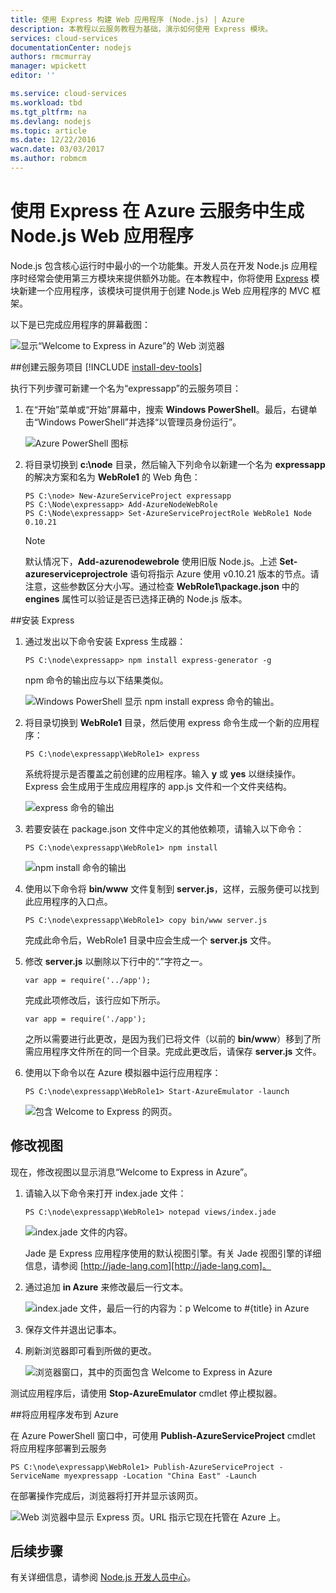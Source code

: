 ```yaml
---
title: 使用 Express 构建 Web 应用程序 (Node.js) | Azure
description: 本教程以云服务教程为基础，演示如何使用 Express 模块。
services: cloud-services
documentationCenter: nodejs
authors: rmcmurray
manager: wpickett
editor: ''

ms.service: cloud-services
ms.workload: tbd
ms.tgt_pltfrm: na
ms.devlang: nodejs
ms.topic: article
ms.date: 12/22/2016
wacn.date: 03/03/2017
ms.author: robmcm
---
```


# 使用 Express 在 Azure 云服务中生成 Node.js Web 应用程序

Node.js 包含核心运行时中最小的一个功能集。开发人员在开发 Node.js 应用程序时经常会使用第三方模块来提供额外功能。在本教程中，你将使用 [Express][Express] 模块新建一个应用程序，该模块可提供用于创建 Node.js Web 应用程序的 MVC 框架。

以下是已完成应用程序的屏幕截图：

![显示“Welcome to Express in Azure”的 Web 浏览器](./media/cloud-services-nodejs-develop-deploy-express-app/node36.png)

##创建云服务项目
[!INCLUDE [install-dev-tools](../../includes/install-dev-tools.md)]

执行下列步骤可新建一个名为“expressapp”的云服务项目：

1. 在“开始”菜单或“开始”屏幕中，搜索 **Windows PowerShell**。最后，右键单击“Windows PowerShell”并选择“以管理员身份运行”。

    ![Azure PowerShell 图标](./media/cloud-services-nodejs-develop-deploy-express-app/azure-powershell-start.png)

2. 将目录切换到 **c:\\node** 目录，然后输入下列命令以新建一个名为 **expressapp** 的解决方案和名为 **WebRole1** 的 Web 角色：

    ```
    PS C:\node> New-AzureServiceProject expressapp
    PS C:\Node\expressapp> Add-AzureNodeWebRole
    PS C:\Node\expressapp> Set-AzureServiceProjectRole WebRole1 Node 0.10.21
    ```

    > [!NOTE]
    > 默认情况下，**Add-azurenodewebrole** 使用旧版 Node.js。上述 **Set-azureserviceprojectrole** 语句将指示 Azure 使用 v0.10.21 版本的节点。请注意，这些参数区分大小写。通过检查 **WebRole1\\package.json** 中的 **engines** 属性可以验证是否已选择正确的 Node.js 版本。

##安装 Express

1. 通过发出以下命令安装 Express 生成器：

    ```
    PS C:\node\expressapp> npm install express-generator -g
    ```

    npm 命令的输出应与以下结果类似。

    ![Windows PowerShell 显示 npm install express 命令的输出。](./media/cloud-services-nodejs-develop-deploy-express-app/express-g.png)

2. 将目录切换到 **WebRole1** 目录，然后使用 express 命令生成一个新的应用程序：

    ```
    PS C:\node\expressapp\WebRole1> express
    ```

    系统将提示是否覆盖之前创建的应用程序。输入 **y** 或 **yes** 以继续操作。Express 会生成用于生成应用程序的 app.js 文件和一个文件夹结构。

    ![express 命令的输出](./media/cloud-services-nodejs-develop-deploy-express-app/node23.png)

5.  若要安装在 package.json 文件中定义的其他依赖项，请输入以下命令：

    ```
    PS C:\node\expressapp\WebRole1> npm install
    ```

    ![npm install 命令的输出](./media/cloud-services-nodejs-develop-deploy-express-app/node26.png)

6.  使用以下命令将 **bin/www** 文件复制到 **server.js**，这样，云服务便可以找到此应用程序的入口点。

    ```
    PS C:\node\expressapp\WebRole1> copy bin/www server.js
    ```

    完成此命令后，WebRole1 目录中应会生成一个 **server.js** 文件。

7.  修改 **server.js** 以删除以下行中的“.”字符之一。

    ```
    var app = require('../app');
    ```

    完成此项修改后，该行应如下所示。

    ```
    var app = require('./app');
    ```

    之所以需要进行此更改，是因为我们已将文件（以前的 **bin/www**）移到了所需应用程序文件所在的同一个目录。完成此更改后，请保存 **server.js** 文件。

8.  使用以下命令以在 Azure 模拟器中运行应用程序：

    ```
    PS C:\node\expressapp\WebRole1> Start-AzureEmulator -launch
    ```

    ![包含 Welcome to Express 的网页。](./media/cloud-services-nodejs-develop-deploy-express-app/node28.png)

## 修改视图

现在，修改视图以显示消息“Welcome to Express in Azure”。

1.  请输入以下命令来打开 index.jade 文件：

    ```
    PS C:\node\expressapp\WebRole1> notepad views/index.jade
    ```

    ![index.jade 文件的内容。](./media/cloud-services-nodejs-develop-deploy-express-app/getting-started-19.png)

    Jade 是 Express 应用程序使用的默认视图引擎。有关 Jade 视图引擎的详细信息，请参阅 [http://jade-lang.com][http://jade-lang.com]。

2.  通过追加 **in Azure** 来修改最后一行文本。

    ![index.jade 文件，最后一行的内容为：p Welcome to #{title} in Azure](./media/cloud-services-nodejs-develop-deploy-express-app/node31.png)

3.  保存文件并退出记事本。

4.  刷新浏览器即可看到所做的更改。

    ![浏览器窗口，其中的页面包含 Welcome to Express in Azure](./media/cloud-services-nodejs-develop-deploy-express-app/node32.png)

测试应用程序后，请使用 **Stop-AzureEmulator** cmdlet 停止模拟器。

##将应用程序发布到 Azure

在 Azure PowerShell 窗口中，可使用 **Publish-AzureServiceProject** cmdlet 将应用程序部署到云服务

```
PS C:\node\expressapp\WebRole1> Publish-AzureServiceProject -ServiceName myexpressapp -Location "China East" -Launch
```

在部署操作完成后，浏览器将打开并显示该网页。

![Web 浏览器中显示 Express 页。URL 指示它现在托管在 Azure 上。](./media/cloud-services-nodejs-develop-deploy-express-app/node36.png)

## 后续步骤

有关详细信息，请参阅 [Node.js 开发人员中心](/develop/nodejs/)。

  [Node.js Web Application]: ./cloud-services-nodejs-develop-deploy-app.md
  [Express]: http://expressjs.com/
  [http://jade-lang.com]: http://jade-lang.com

<!---HONumber=Mooncake_0120_2017-->
<!--Update_Description:update wording-->